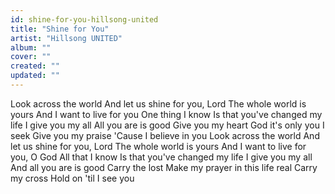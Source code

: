 ```yaml
---
id: shine-for-you-hillsong-united
title: "Shine for You"
artist: "Hillsong UNITED"
album: ""
cover: ""
created: ""
updated: ""
---
```


Look across the world
And let us shine for you, Lord
The whole world is yours
And I want to live for you
One thing I know
Is that you've changed my life
I give you my all
All you are is good
Give you my heart
God it's only you I seek
Give you my praise
'Cause I believe in you
Look across the world
And let us shine for you, Lord
The whole world is yours
And I want to live for you, O God
All that I know
Is that you've changed my life
I give you my all
And all you are is good
Carry the lost
Make my prayer in this life real
Carry my cross
Hold on 'til I see you